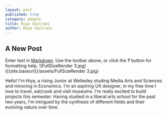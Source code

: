 ```yaml
---
layout: post
published: true
category: people
title: Hiya Vazirani
author: Hiya Vazirani
---
```

## A New Post

Enter text in [Markdown](http://daringfireball.net/projects/markdown/). Use the toolbar above, or click the **?** button for formatting help.
![FullSizeRender 3.jpg]({{site.baseurl}}/assets/FullSizeRender 3.jpg)

Hello! I'm Hiya, a rising Junior at Wellesley studing Media Arts and Sciences and minoring in Economics. I'm an aspiring UX designer, in my free time I love to travel, eat/cook and visit museums. I'm really excited to build projects this semester. Having studied in a liberal arts school for the past two years, I'm intrigued by the synthesis of different fields and their evolving nature over time. 